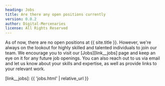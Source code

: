 ```yaml
---
heading: Jobs
title: Are there any open positions currently
version: 0.0.2
author: Digital-Mercenaries
license: All Rights Reserved
---
```



As of now, there are no open positions at {{ site.title }}.  However, we're
always on the lookout for highly skilled and talented individuals to join our
team.  We encourage you to visit our [Jobs][link__jobs] page and keep an eye on
it for any future job openings.  You can also reach out to us via email and let
us know about your skills and expertise, as well as provide links to your
relevant work.

[link__jobs]: {{ 'jobs.html' | relative_url }}

